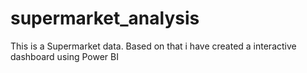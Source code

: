 # supermarket_analysis
This is a Supermarket data. Based on that i have created a interactive dashboard using Power BI
